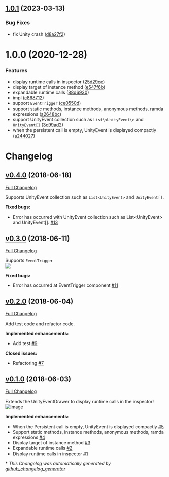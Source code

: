 ## [1.0.1](https://github.com/mob-sakai/UnityEventDrawerEx/compare/1.0.0...1.0.1) (2023-03-13)


### Bug Fixes

* fix Unity crash ([d8a27f2](https://github.com/mob-sakai/UnityEventDrawerEx/commit/d8a27f2e86aca93261f981f7bce0a025384c4042))

# 1.0.0 (2020-12-28)


### Features

* display runtime calls in inspector ([25d29ce](https://github.com/mob-sakai/UnityEventDrawerEx/commit/25d29ce69735924a3a5fc4d363e30d20e7188ae9))
* display target of instance method ([e547f6b](https://github.com/mob-sakai/UnityEventDrawerEx/commit/e547f6bd8e1ad710cca5cefd052688e87afbb385))
* expandable runtime calls ([88d6930](https://github.com/mob-sakai/UnityEventDrawerEx/commit/88d6930622f95bb2cb133c0cbe0fd4305a410de9))
* impl ([c868712](https://github.com/mob-sakai/UnityEventDrawerEx/commit/c86871275fb730708d9fd504d2f984ae906b118f))
* support `EventTrigger` ([ce0550d](https://github.com/mob-sakai/UnityEventDrawerEx/commit/ce0550d2967c338f6ad7a233030b06f914707e23))
* support static methods, instance methods, anonymous methods, ramda expressions ([a2648bc](https://github.com/mob-sakai/UnityEventDrawerEx/commit/a2648bc99be563070c1f87c954ed0dbd3f460917))
* support UnityEvent collection such as `List\<UnityEvent\>` and `UnityEvent[]` ([3c99ad2](https://github.com/mob-sakai/UnityEventDrawerEx/commit/3c99ad22cc9436476b3a451002b1ac47a2bb6dc7))
* when the persistent call is empty, UnityEvent is displayed compactly ([a244027](https://github.com/mob-sakai/UnityEventDrawerEx/commit/a244027a895a2ff67ac48ce617931021de2c9371))

# Changelog

## [v0.4.0](https://github.com/mob-sakai/UnityEventDrawerEx/tree/v0.4.0) (2018-06-18)

[Full Changelog](https://github.com/mob-sakai/UnityEventDrawerEx/compare/v0.3.0...v0.4.0)

Supports UnityEvent collection such as `List<UnityEvent>` and `UnityEvent[]`.

**Fixed bugs:**

- Error has occurred with UnityEvent collection such as List\<UnityEvent\> and UnityEvent\[\]. [\#13](https://github.com/mob-sakai/UnityEventDrawerEx/issues/13)

## [v0.3.0](https://github.com/mob-sakai/UnityEventDrawerEx/tree/v0.3.0) (2018-06-11)

[Full Changelog](https://github.com/mob-sakai/UnityEventDrawerEx/compare/v0.2.0...v0.3.0)

Supports `EventTrigger`  
![](https://user-images.githubusercontent.com/12690315/41216786-c12a1c10-6d90-11e8-8a13-00e5b27de573.png)


**Fixed bugs:**

- Error has occurred at EventTrigger component [\#11](https://github.com/mob-sakai/UnityEventDrawerEx/issues/11)

## [v0.2.0](https://github.com/mob-sakai/UnityEventDrawerEx/tree/v0.2.0) (2018-06-04)

[Full Changelog](https://github.com/mob-sakai/UnityEventDrawerEx/compare/v0.1.0...v0.2.0)

Add test code and refactor code.

**Implemented enhancements:**

- Add test [\#9](https://github.com/mob-sakai/UnityEventDrawerEx/issues/9)

**Closed issues:**

- Refactoring [\#7](https://github.com/mob-sakai/UnityEventDrawerEx/issues/7)

## [v0.1.0](https://github.com/mob-sakai/UnityEventDrawerEx/tree/v0.1.0) (2018-06-03)

[Full Changelog](https://github.com/mob-sakai/UnityEventDrawerEx/compare/354856e5965e6e213be0496959aa52cb0be21c21...v0.1.0)

Extends the UnityEventDrawer to display runtime calls in the inspector!  
![image](https://user-images.githubusercontent.com/12690315/40887938-12736f56-678b-11e8-9a4c-997456b13603.png)



**Implemented enhancements:**

- When the Persistent call is empty, UnityEvent is displayed compactly [\#5](https://github.com/mob-sakai/UnityEventDrawerEx/issues/5)
- Support static methods, instance methods, anonymous methods, ramda expressions [\#4](https://github.com/mob-sakai/UnityEventDrawerEx/issues/4)
- Display target of instance method [\#3](https://github.com/mob-sakai/UnityEventDrawerEx/issues/3)
- Expandable runtime calls [\#2](https://github.com/mob-sakai/UnityEventDrawerEx/issues/2)
- Display runtime calls in inspector [\#1](https://github.com/mob-sakai/UnityEventDrawerEx/issues/1)



\* *This Changelog was automatically generated by [github_changelog_generator](https://github.com/skywinder/Github-Changelog-Generator)*
